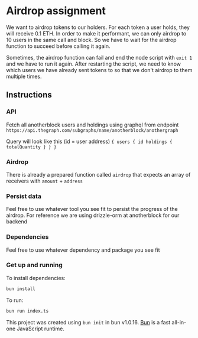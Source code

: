# Airdrop assignment

We want to airdrop tokens to our holders. For each token a user holds, they will receive 0.1 ETH. In order to make it performant, we can only airdrop to 10 users in the same call and block. So we have to wait for the airdrop function to succeed before calling it again.

Sometimes, the airdrop function can fail and end the node script with `exit 1` and we have to run it again. After restarting the script, we need to know which users we have already sent tokens to so that we don't airdrop to them multiple times.

## Instructions

### API
Fetch all anotherblock users and holdings using graphql from endpoint `https://api.thegraph.com/subgraphs/name/anotherblock/anothergraph`

Query will look like this (id = user address) ```{
  users {
    id
    holdings {
      totalQuantity
    }
  }
} ``` 

### Airdrop 
There is already a prepared function called `airdrop` that expects an array of receivers with `amount` + `address`

### Persist data
Feel free to use whatever tool you see fit to persist the progress of the airdrop. For reference we are using drizzle-orm at anotherblock for our backend

### Dependencies
Feel free to use whatever dependency and package you see fit

### Get up and running
To install dependencies:

```bash
bun install
```

To run:

```bash
bun run index.ts
```

This project was created using `bun init` in bun v1.0.16. [Bun](https://bun.sh) is a fast all-in-one JavaScript runtime.
